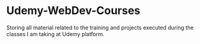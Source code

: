 # Udemy-WebDev-Courses
Storing all material related to the training and projects executed during the classes I am taking at Udemy platform.
